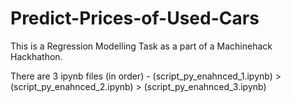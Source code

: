 # Predict-Prices-of-Used-Cars
This is a Regression Modelling Task as a part of a Machinehack Hackhathon. 

There are 3 ipynb files (in order) - (script_py_enahnced_1.ipynb) > (script_py_enahnced_2.ipynb) > (script_py_enahnced_3.ipynb) 
